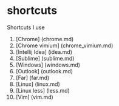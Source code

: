 # shortcuts
Shortcuts I use

1. [Chrome] (chrome.md)
2. [Chrome vimium] (chrome_vimium.md)
3. [Intellij Idea] (idea.md)
4. [Sublime] (sublime.md)
5. [Windows] (windows.md)
6. [Outlook] (outlook.md)
6. [Far] (far.md)
7. [Linux] (linux.md)
8. [Linux less] (less.md)
9. [Vim] (vim.md)
